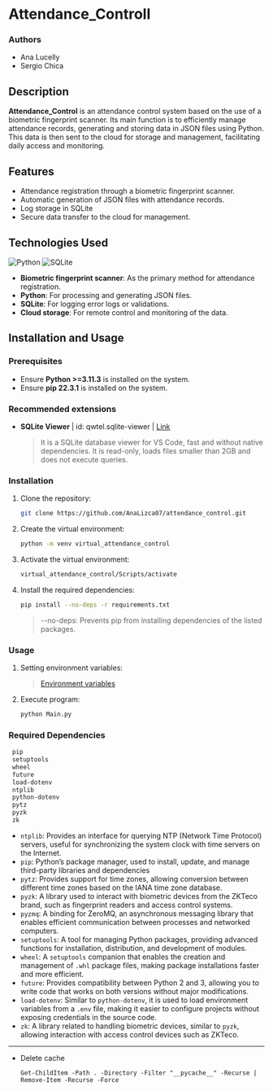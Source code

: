 # Attendance_Controll

### Authors
- Ana Lucelly
- Sergio Chica 

## Description
**Attendance_Control** is an attendance control system based on the use of a biometric fingerprint scanner. Its main function is to efficiently manage attendance records, generating and storing data in JSON files using Python. This data is then sent to the cloud for storage and management, facilitating daily access and monitoring.

## Features
- Attendance registration through a biometric fingerprint scanner.
- Automatic generation of JSON files with attendance records.
- Log storage in SQLite
- Secure data transfer to the cloud for management.

## Technologies Used
![Python](https://img.shields.io/badge/python-3670A0?style=for-the-badge&logo=python&logoColor=ffdd54) ![SQLite](https://img.shields.io/badge/sqlite-%2307405e.svg?style=for-the-badge&logo=sqlite&logoColor=white)
- **Biometric fingerprint scanner**: As the primary method for attendance registration.
- **Python**: For processing and generating JSON files.
- **SQLite**: For logging error logs or validations.
- **Cloud storage**: For remote control and monitoring of the data.

## Installation and Usage

### Prerequisites
- Ensure **Python >=3.11.3** is installed on the system.
- Ensure **pip 22.3.1** is installed on the system.

### Recommended extensions
- **SQLite Viewer** | id: qwtel.sqlite-viewer | [Link](https://marketplace.visualstudio.com/items?itemName=qwtel.sqlite-viewer)
   > It is a SQLite database viewer for VS Code, fast and without native dependencies. It is read-only, loads files smaller than 2GB and does not execute queries.

### Installation
1. Clone the repository:
   ```bash
   git clone https://github.com/AnaLizca07/attendance_control.git
    ```
2. Create the virtual environment:
   ```bash
   python -m venv virtual_attendance_control 
    ```
3. Activate the virtual environment:
   ```bash
   virtual_attendance_control/Scripts/activate
    ```
4. Install the required dependencies:
   ```bash
   pip install --no-deps -r requirements.txt
    ```
   >--no-deps: Prevents pip from installing dependencies of the listed packages.
### Usage
1. Setting environment variables:

    >[Environment variables](.env.example)
2. Execute program:
   ```bash
   python Main.py
    ```
### Required Dependencies
   ```bash
    pip 
    setuptools 
    wheel
    future
    load-dotenv
    ntplib
    python-dotenv
    pytz
    pyzk
    zk
```
- `ntplib`: Provides an interface for querying NTP (Network Time Protocol) servers, useful for synchronizing the system clock with time servers on the Internet.
- `pip`: Python’s package manager, used to install, update, and manage third-party libraries and dependencies
- `pytz`: Provides support for time zones, allowing conversion between different time zones based on the IANA time zone database.
- `pyzk`: A library used to interact with biometric devices from the ZKTeco brand, such as fingerprint readers and access control systems.
- `pyzmq`: A binding for ZeroMQ, an asynchronous messaging library that enables efficient communication between processes and networked computers.
- `setuptools`: A tool for managing Python packages, providing advanced functions for installation, distribution, and development of modules.
- `wheel`: A `setuptools` companion that enables the creation and management of `.whl` package files, making package installations faster and more efficient.
- `future`: Provides compatibility between Python 2 and 3, allowing you to write code that works on both versions without major modifications.
- `load-dotenv`: Similar to `python-dotenv`, it is used to load environment variables from a `.env` file, making it easier to configure projects without exposing credentials in the source code.
- `zk`: A library related to handling biometric devices, similar to `pyzk`, allowing interaction with access control devices such as ZKTeco.
---
- Delete cache
   ```shell
   Get-ChildItem -Path . -Directory -Filter "__pycache__" -Recurse | Remove-Item -Recurse -Force
    ```
